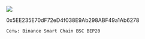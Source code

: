 ![](https://notabug.org/fftcc/Buy-me-a-coffee/raw/main/bsc-bep20/qr-bsc-bep20.png)

0x5EE235E70dF72eD4f038E9Ab298ABF49a1Ab6278

`Сеть: Binance Smart Chain BSC BEP20`